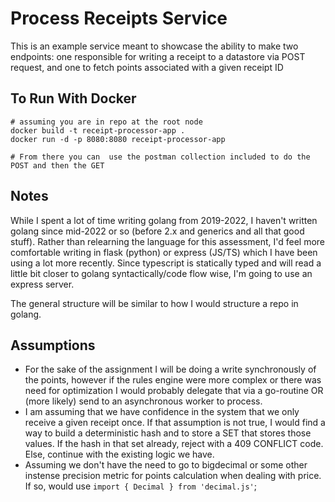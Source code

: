 # Process Receipts Service

This is an example service meant to showcase the ability to make two endpoints:
one responsible for writing a receipt to a datastore via POST request, and one
to fetch points associated with a given receipt ID

## To Run With Docker

```
# assuming you are in repo at the root node
docker build -t receipt-processor-app .
docker run -d -p 8080:8080 receipt-processor-app

# From there you can  use the postman collection included to do the POST and then the GET
```

## Notes

While I spent a lot of time writing golang from 2019-2022, I haven't written
golang since mid-2022 or so (before 2.x and generics and all that good stuff).
Rather than relearning the language for this assessment, I'd feel more
comfortable writing in flask (python) or express (JS/TS) which I have been using
a lot more recently. Since typescript is statically typed and will read a little
bit closer to golang syntactically/code flow wise, I'm going to use an express
server.

The general structure will be similar to how I would structure a repo in golang.

## Assumptions

- For the sake of the assignment I will be doing a write synchronously of the
  points, however if the rules engine were more complex or there was need for
  optimization I would probably delegate that via a go-routine OR (more likely)
  send to an asynchronous worker to process.
- I am assuming that we have confidence in the system that we only receive a
  given receipt once. If that assumption is not true, I would find a way to
  build a deterministic hash and to store a SET that stores those values. If the
  hash in that set already, reject with a 409 CONFLICT code. Else, continue with
  the existing logic we have.
- Assuming we don't have the need to go to bigdecimal or some other instense
  precision metric for points calculation when dealing with price. If so, would
  use `import { Decimal } from 'decimal.js'`;
